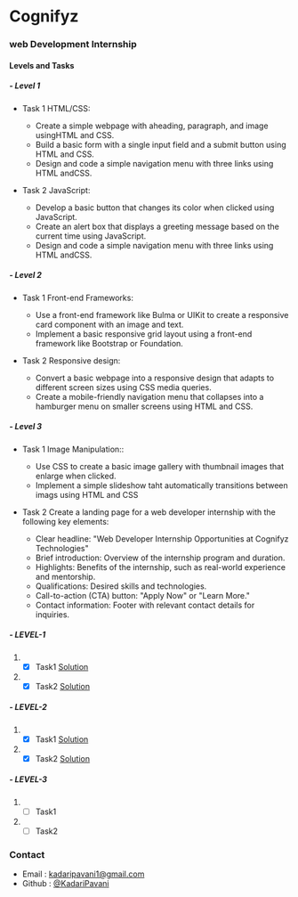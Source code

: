 # Cognifyz

### web Development Internship

#### Levels and Tasks


##### - Level 1
  
  - Task 1 HTML/CSS:
      - Create a simple webpage with aheading, paragraph, and image usingHTML and CSS.
      - Build a basic form with a single input field and a submit button using HTML and CSS.
      - Design and code a simple navigation menu with three links using HTML andCSS.
        
  - Task 2 JavaScript:
      - Develop a basic button that changes its color when clicked using JavaScript.
      - Create an alert box that displays a greeting message based on the current time using JavaScript.
      - Design and code a simple navigation menu with three links using HTML andCSS.

##### - Level 2
  
  - Task 1 Front-end Frameworks:
      - Use a front-end framework like Bulma or UIKit to create a responsive card component with an image and text.
      - Implement a basic responsive grid layout using a front-end framework like Bootstrap or Foundation.
                
  - Task 2 Responsive design:
      - Convert a basic webpage into a responsive design that adapts to different screen sizes using CSS media queries.
      - Create a mobile-friendly navigation menu that collapses into a hamburger menu on smaller screens using HTML and CSS.

##### - Level 3
  
  - Task 1 Image Manipulation::
      - Use CSS to create a basic image gallery with thumbnail images that enlarge when clicked.
      - Implement a simple slideshow taht automatically transitions between imags using HTML and CSS
        
  - Task 2 Create a landing page for a web developer internship
with the following key elements:
      - Clear headline: "Web Developer Internship Opportunities at Cognifyz Technologies"
      - Brief introduction: Overview of the internship program and duration.
      - Highlights: Benefits of the internship, such as real-world experience and mentorship.
      - Qualifications: Desired skills and technologies.
      - Call-to-action (CTA) button: "Apply Now" or "Learn More."
      - Contact information: Footer with relevant contact details for inquiries.


##### - LEVEL-1
  
  1. - [x] Task1   [Solution](https://github.com/KadariPavani/Cognifyz/tree/main/Level1Task1)
  2. - [x] Task2   [Solution](https://github.com/KadariPavani/Cognifyz/tree/main/Level1Task2)
           
##### - LEVEL-2
  
  1. - [x] Task1   [Solution](https://github.com/KadariPavani/Cognifyz/tree/main/Level2Task1)
  2. - [x] Task2   [Solution](https://github.com/KadariPavani/Cognifyz/tree/main/Level2Task2)

##### - LEVEL-3
  
  1. - [ ] Task1
  2. - [ ] Task2
    
  ### Contact

  * Email : kadaripavani1@gmail.com
  * Github : [@KadariPavani](https://github.com/KadariPavani)
